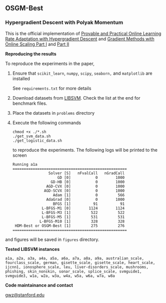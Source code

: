 ## OSGM-Best
### Hypergradient Descent with Polyak Momentum

This is the official implementation of [Provable and Practical Online Learning Rate Adaptation with
Hypergradient Descent](https://arxiv.org/pdf/2502.11229) and [Gradient Methods with Online Scaling Part I](https://arxiv.org/abs/2505.23081) and [Part II](https://arxiv.org/pdf/2509.11007)

**Reproducing the results**

To reproduce the experiments in the paper,

1. Ensure that `scikit_learn`,  `numpy`,  `scipy`,  `seaborn,` and `matplotlib` are installed

   See `requirements.txt` for more details

2. Download datasets from [LIBSVM](https://www.csie.ntu.edu.tw/~cjlin/libsvmtools/datasets/binary.html). Check the list at the end for benchmark files.

3. Place the datasets in `problems` directory

4. Execute the following commands

   ```
   chmod +x ./*.sh
   ./get_svm_data.sh
   ./get_logistic_data.sh
   ```

   to reproduce the experiments. The following logs will be printed to the screen

   ```
   Running a1a
   ===================================================
                   Solver [S]   nFvalCall   nGradCall
                       GD [0]           0        1000
                    GD-HB [0]           0        1000
                  AGD-CVX [0]           0        1000
                 AGD-SCVX [0]           0        1000
                     Adam [1]           0         566
                  AdaGrad [0]           0        1000
                     BFGS [1]          91          91
                L-BFGS-M1 [0]        1124        1124
                L-BFGS-M3 [1]         522         522
                L-BFGS-M5 [1]         531         531
               L-BFGS-M10 [1]         328         328
    HDM-Best or OSGM-Best [1]         275         276
   ===================================================
   ```

and figures will be saved in `figures` directory.

**Tested LIBSVM instances**

```
a1a, a2a, a3a, a4a, a5a, a6a, a7a, a8a, a9a, australian_scale, fourclass_scale, german, gisette_scale, gisette_scale, heart_scale, ijcnn1, ionosphere_scale, leu, liver-disorders_scale, mushrooms, phishing, skin_nonskin, sonar_scale, splice_scale, svmguide1, svmguide3, w1a, w2a, w3a, w4a, w5a, w6a, w7a, w8a
```

**Code maintainance and contact**

gwz@stanford.edu

